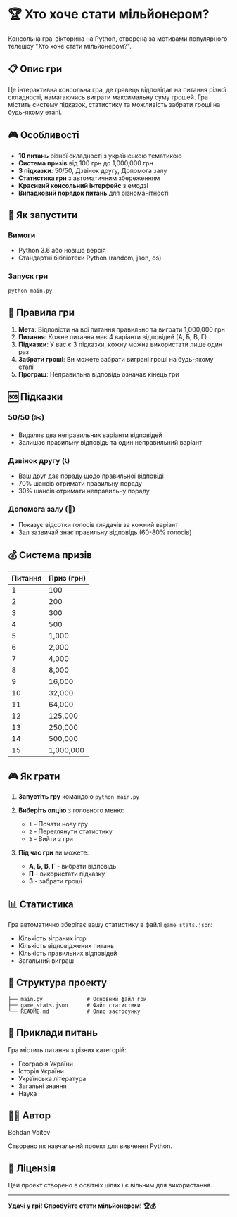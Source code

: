 # 🏆 Хто хоче стати мільйонером?

Консольна гра-вікторина на Python, створена за мотивами популярного телешоу "Хто хоче стати мільйонером?".

## 📋 Опис гри

Це інтерактивна консольна гра, де гравець відповідає на питання різної складності, намагаючись виграти максимальну суму грошей. Гра містить систему підказок, статистику та можливість забрати гроші на будь-якому етапі.

## 🎮 Особливості

- **10 питань** різної складності з українською тематикою
- **Система призів** від 100 грн до 1,000,000 грн
- **3 підказки**: 50/50, Дзвінок другу, Допомога залу
- **Статистика гри** з автоматичним збереженням
- **Красивий консольний інтерфейс** з емодзі
- **Випадковий порядок питань** для різноманітності

## 🚀 Як запустити

### Вимоги

- Python 3.6 або новіша версія
- Стандартні бібліотеки Python (random, json, os)

### Запуск гри

```bash
python main.py
```

## 🎯 Правила гри

1. **Мета**: Відповісти на всі питання правильно та виграти 1,000,000 грн
2. **Питання**: Кожне питання має 4 варіанти відповідей (А, Б, В, Г)
3. **Підказки**: У вас є 3 підказки, кожну можна використати лише один раз
4. **Забрати гроші**: Ви можете забрати виграні гроші на будь-якому етапі
5. **Програш**: Неправильна відповідь означає кінець гри

## 🆘 Підказки

### 50/50 (✂️)

- Видаляє два неправильних варіанти відповідей
- Залишає правильну відповідь та один неправильний варіант

### Дзвінок другу (📞)

- Ваш друг дає пораду щодо правильної відповіді
- 70% шансів отримати правильну пораду
- 30% шансів отримати неправильну пораду

### Допомога залу (👥)

- Показує відсотки голосів глядачів за кожний варіант
- Зал зазвичай знає правильну відповідь (60-80% голосів)

## 💰 Система призів

| Питання | Приз (грн) |
| ------- | ---------- |
| 1       | 100        |
| 2       | 200        |
| 3       | 300        |
| 4       | 500        |
| 5       | 1,000      |
| 6       | 2,000      |
| 7       | 4,000      |
| 8       | 8,000      |
| 9       | 16,000     |
| 10      | 32,000     |
| 11      | 64,000     |
| 12      | 125,000    |
| 13      | 250,000    |
| 14      | 500,000    |
| 15      | 1,000,000  |

## 🎮 Як грати

1. **Запустіть гру** командою `python main.py`
2. **Виберіть опцію** з головного меню:

   - `1` - Почати нову гру
   - `2` - Переглянути статистику
   - `3` - Вийти з гри

3. **Під час гри** ви можете:
   - **А, Б, В, Г** - вибрати відповідь
   - **П** - використати підказку
   - **З** - забрати гроші

## 📊 Статистика

Гра автоматично зберігає вашу статистику в файлі `game_stats.json`:

- Кількість зіграних ігор
- Кількість відповіджених питань
- Кількість правильних відповідей
- Загальний виграш

## 📁 Структура проекту

```
├── main.py              # Основний файл гри
├── game_stats.json      # Файл статистики
└── README.md            # Опис застосунку
```

## 🎨 Приклади питань

Гра містить питання з різних категорій:

- Географія України
- Історія України
- Українська література
- Загальні знання
- Наука

## 👨‍💻 Автор

Bohdan Voitov

Створено як навчальний проект для вивчення Python.

## 📄 Ліцензія

Цей проект створено в освітніх цілях і є вільним для використання.

---

**Удачі у грі! Спробуйте стати мільйонером! 🏆💰**
